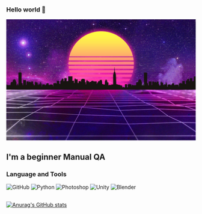 ### Hello world 👋

<!--
**M0r0shka/m0r0shka** is a ✨ _special_ ✨ repository because its `README.md` (this file) appears on your GitHub profile.

Here are some ideas to get you started:

- 🔭 I’m currently working on ...
- 🌱 I’m currently learning Java
- 👯 I’m looking to collaborate on ...
- 🤔 I’m looking for help with ...
- 💬 Ask me about ...
- 📫 How to reach me: ...
- 😄 Pronouns: ...
- ⚡ Fun fact: ...
-->
[![Header](https://github.com/BrutusProMax/BrutusProMax/blob/main/Neon.jpg)](https://)
## I'm a beginner Manual QA
<!--
## My CV
[Link to my CV](https://spb.hh.ru/resume/f95e0d97ff0ba568e70039ed1f765a6353484e)
-->
### Language and Tools

![GitHub](https://img.shields.io/badge/Github-090909?style=for-the-badge&logo=github&logoColor=8cc4d7)
![Python](https://img.shields.io/badge/Python-090909?style=for-the-badge&logo=python&logoColor=7d5fa6)
![Photoshop](https://img.shields.io/badge/-Photoshop-090909?style=for-the-badge&logo=adobephotoshop&logoColor=215bcd)
![Unity](https://img.shields.io/badge/Unity-090909?style=for-the-badge&logo=unity&logoColor=d12020)
![Blender](https://img.shields.io/badge/Blender-090909?style=for-the-badge&logo=blender&logoColor=f76935)

<!--![Header](https://img.shields.io/badge/Jira-090909?style=for-the-badge&logo=jira&logoColor=136be1)
![Header](https://img.shields.io/badge/Postman-090909?style=for-the-badge&logo=postman&logoColor=f76935)
![GitHub](https://img.shields.io/badge/Github-090909?style=for-the-badge&logo=github&logoColor=8cc4d7)
![Python](https://img.shields.io/badge/Python-090909?style=for-the-badge&logo=python&logoColor=7d5fa6)
![Photoshop](https://img.shields.io/badge/-Photoshop-090909?style=for-the-badge&logo=adobephotoshop&logoColor=7d5fa7)
![SQL](https://img.shields.io/badge/-SQL-090909?style=for-the-badge&logo=postgresql&logoColor=00618a)
![DevTools](https://img.shields.io/badge/DevTools-090909?style=for-the-badge&logo=googlechrome&logoColor=2674f2)
![Header](https://img.shields.io/badge/AndroidStudio-090909?style=for-the-badge&logo=androidstudio&logoColor=3ad07d)
![Header](https://img.shields.io/badge/HTML-090909?style=for-the-badge&logo=html5&logoColor=3ad07d)
![Header](https://img.shields.io/badge/CSS-090909?style=for-the-badge&logo=css3&logoColor=3ad07d)
-->


<!--
### Testing Documentation

- [Checklists](https://github.com/M0r0shka/checklist)
- [Test-Suites and Test-Cases](https://github.com/M0r0shka/test-cases)
- [Bug-Reports](https://github.com/M0r0shka/bug-reports)
- [SQL Queries](https://github.com/M0r0shka/SQL)
-->
##

[![Anurag's GitHub stats](https://github-readme-stats.vercel.app/api?username=BrutusProMax&hide=stars,contribs&count_private=true&show_icons=true&theme=tokyonight)](https://github.com/anuraghazra/github-readme-stats)

